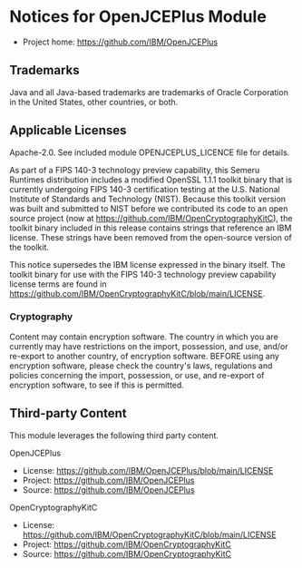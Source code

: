 # Notices for OpenJCEPlus Module

* Project home: https://github.com/IBM/OpenJCEPlus

## Trademarks

Java and all Java-based trademarks are trademarks of Oracle Corporation in the United States, other countries, or both.

## Applicable Licenses

Apache-2.0. See included module OPENJCEPLUS_LICENCE file for details.

As part of a FIPS 140-3 technology preview capability, this Semeru Runtimes distribution includes a modified OpenSSL 1.1.1 toolkit binary that is currently undergoing FIPS 140-3 certification testing at the U.S. National Institute of Standards and Technology (NIST). Because this toolkit version was built and submitted to NIST before we contributed its code to an open source project (now at https://github.com/IBM/OpenCryptographyKitC), the toolkit binary included in this release contains strings that reference an IBM license. These strings have been removed from the open-source version of the toolkit.

This notice supersedes the IBM license expressed in the binary itself. The toolkit binary for use with the FIPS 140-3 technology preview capability license terms are found in https://github.com/IBM/OpenCryptographyKitC/blob/main/LICENSE.

### Cryptography

Content may contain encryption software. The country in which you are currently may have restrictions on the import, possession, and use, and/or re-export to
another country, of encryption software. BEFORE using any encryption software, please check the country's laws, regulations and policies concerning the import,
possession, or use, and re-export of encryption software, to see if this is permitted.

## Third-party Content

This module leverages the following third party content.

OpenJCEPlus

* License: https://github.com/IBM/OpenJCEPlus/blob/main/LICENSE
* Project: https://github.com/IBM/OpenJCEPlus
* Source: https://github.com/IBM/OpenJCEPlus

OpenCryptographyKitC

* License: https://github.com/IBM/OpenCryptographyKitC/blob/main/LICENSE
* Project: https://github.com/IBM/OpenCryptographyKitC
* Source: https://github.com/IBM/OpenCryptographyKitC